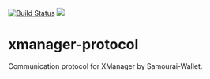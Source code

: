 [![Build Status](https://travis-ci.org/Samourai-Wallet/xmanager-protocol.svg?branch=develop)](https://travis-ci.org/Samourai-Wallet/xmanager-protocol)
[![](https://jitpack.io/v/Samourai-Wallet/xmanager-protocol.svg)](https://jitpack.io/#Samourai-Wallet/xmanager-protocol)

# xmanager-protocol

Communication protocol for XManager by Samourai-Wallet.
